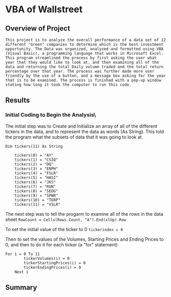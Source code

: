 # VBA of Wallstreet

## Overview of Project
	This project is to analyze the overall performance of a data set of 12 different "Green" companies to determine which is the best investment opportunity. The Data was organized, analyzed and formatted using VBA (Visual Basic), a programming language that works in Microsoft Excel. This program streamlined the process by first asking the user what year that they would like to look at, and then examining all of the data and returning the total Daily volume traded and the total return percentage over that year. The process was further made more user friendly by the use of a button, and a message box asking for the year that is to be examined. The process is finished with a pop-up window stating how long it took the computer to run this code.

## Results
### Initial Coding to Begin the Analysis\

The initial step was to Create and Initialize an array of all of the different tickers in the data, and to represent the data as words (As String). This told the program what the subsets of data that it was going to look at.
```
Dim tickers(11) As String
    
    tickers(0) = "AY"
    tickers(1) = "CSIQ"
    tickers(2) = "DQ"
    tickers(3) = "ENPH"
    tickers(4) = "FSLR"
    tickers(5) = "HASI"
    tickers(6) = "JKS"
    tickers(7) = "RUN"
    tickers(8) = "SEDG"
    tickers(9) = "SPWR"
    tickers(10) = "TERP"
    tickers(11) = "VSLR"
```

The next step was to tell the progarm to examine all of the rows in the data sheet
`RowCount = Cells(Rows.Count, "A").End(xlUp).Row`

To set the initial value of the ticker to 0 
`tickerindex = 0`

Then to set the values of the Volumes, Starting Prices and Ending Prices to 0, and then to do it for each ticker (a "for" statement)

```
For i = 0 To 11
        tickerVolumes(i) = 0
        tickerStartingPrices(i) = 0
        tickerEndingPrices(i) = 0
    Next i
```

## Summary
